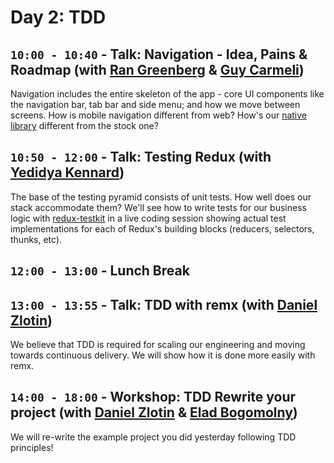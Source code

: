 # Day 2: TDD 

## `10:00 - 10:40` - Talk: Navigation - Idea, Pains & Roadmap (with [Ran Greenberg](mailto:rang@wix.com) & [Guy Carmeli](mailto:guyc@wix.com ))
Navigation includes the entire skeleton of the app - core UI components like the navigation bar, tab bar and side menu; and how we move between screens. How is mobile navigation different from web? How's our [native library](https://github.com/wix/react-native-navigation) different from the stock one?



## `10:50 - 12:00` - Talk: Testing Redux (with [Yedidya Kennard](mailto:yedidyak@wix.com))
The base of the testing pyramid consists of unit tests. How well does our stack accommodate them? We'll see how to write tests for our business logic with [redux-testkit](https://github.com/wix/redux-testkit) in a live coding session showing actual test implementations for each of Redux's building blocks (reducers, selectors, thunks, etc).


## `12:00 - 13:00` - Lunch Break

## `13:00 - 13:55` - Talk: TDD with remx (with [Daniel Zlotin](mailto:danielzl@wix.com))
We believe that TDD is required for scaling our engineering and moving towards continuous delivery. We will show how it is done more easily with remx.


## `14:00 - 18:00` - Workshop: TDD Rewrite your project (with [Daniel Zlotin](mailto:danielzl@wix.com) & [Elad Bogomolny](eladbo@wix.com))
We will re-write the example project you did yesterday following TDD principles!








